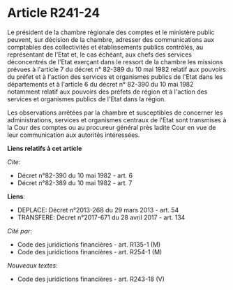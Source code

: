 # Article R241-24

Le président de la chambre régionale des comptes et le ministère public peuvent, sur décision de la chambre, adresser des
communications aux comptables des collectivités et établissements publics contrôlés, au représentant de l'Etat et, le cas
échéant, aux chefs des services déconcentrés de l'Etat exerçant dans le ressort de la chambre les missions prévues à
l'article 7 du décret n° 82-389 du 10 mai 1982 relatif aux pouvoirs du préfet et à l'action des services et organismes
publics de l'Etat dans les départements et à l'article 6 du décret n° 82-390 du 10 mai 1982 notamment relatif aux pouvoirs
des préfets de région et à l'action des services et organismes publics de l'Etat dans la région.

Les observations arrêtées par la chambre et susceptibles de concerner les administrations, services et organismes centraux de
l'Etat sont transmises à la Cour des comptes ou au procureur général près ladite Cour en vue de leur communication aux
autorités intéressées.

**Liens relatifs à cet article**

_Cite_:

  - Décret n°82-390 du 10 mai 1982 - art. 6
  - Décret n°82-389 du 10 mai 1982 - art. 7

**Liens**:

  - DEPLACE: Décret n°2013-268 du 29 mars 2013 - art. 54
  - TRANSFERE: Décret n°2017-671 du 28 avril 2017 - art. 134

_Cité par_:

  - Code des juridictions financières - art. R135-1 (M)
  - Code des juridictions financières - art. R254-1 (M)

_Nouveaux textes_:

  - Code des juridictions financières - art. R243-18 (V)
